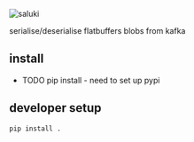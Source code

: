 ![saluki](https://github.com/rerpha/saluki/blob/main/resources/logo.png?raw=True)

serialise/deserialise flatbuffers blobs from kafka

## install 

- TODO pip install - need to set up pypi

## developer setup 
`pip install .`

